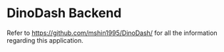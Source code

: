 # DinoDash Backend

Refer to https://github.com/mshin1995/DinoDash/ for all the information regarding this application.
